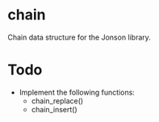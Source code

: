 # chain
Chain data structure for the Jonson library.

# Todo
- Implement the following functions:
  * chain_replace()
  * chain_insert()
